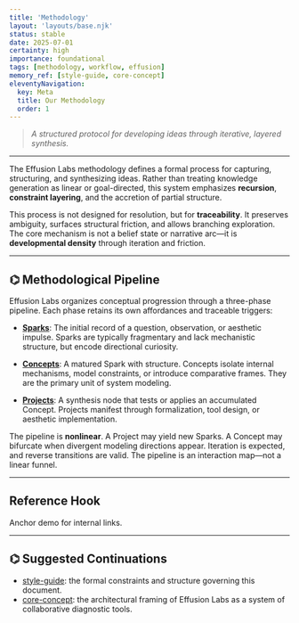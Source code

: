 ```yaml
---
title: 'Methodology'
layout: 'layouts/base.njk'
status: stable
date: 2025-07-01
certainty: high
importance: foundational
tags: [methodology, workflow, effusion]
memory_ref: [style-guide, core-concept]
eleventyNavigation:
  key: Meta
  title: Our Methodology
  order: 1
---
```


> _A structured protocol for developing ideas through iterative, layered synthesis._

---

The Effusion Labs methodology defines a formal process for capturing, structuring, and synthesizing ideas. Rather than treating knowledge generation as linear or goal-directed, this system emphasizes **recursion**, **constraint layering**, and the accretion of partial structure.

This process is not designed for resolution, but for **traceability**. It preserves ambiguity, surfaces structural friction, and allows branching exploration. The core mechanism is not a belief state or narrative arc—it is **developmental density** through iteration and friction.

---

## ⌬ Methodological Pipeline

Effusion Labs organizes conceptual progression through a three-phase pipeline. Each phase retains its own affordances and traceable triggers:

- **[Sparks](/sparks/)**:
  The initial record of a question, observation, or aesthetic impulse. Sparks are typically fragmentary and lack mechanistic structure, but encode directional curiosity.

- **[Concepts](/concepts/)**:
  A matured Spark with structure. Concepts isolate internal mechanisms, model constraints, or introduce comparative frames. They are the primary unit of system modeling.

- **[Projects](/projects/)**:
  A synthesis node that tests or applies an accumulated Concept. Projects manifest through formalization, tool design, or aesthetic implementation.

The pipeline is **nonlinear**. A Project may yield new Sparks. A Concept may bifurcate when divergent modeling directions appear. Iteration is expected, and reverse transitions are valid. The pipeline is an interaction map—not a linear funnel.

---

## Reference Hook

Anchor demo for internal links.

---

## ⌬ Suggested Continuations

- [style-guide](/meta/style-guide/): the formal constraints and structure governing this document.
- [core-concept](/meta/core-concept/): the architectural framing of Effusion Labs as a system of collaborative diagnostic tools.
